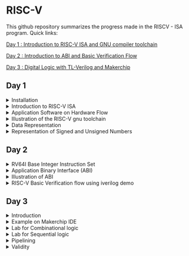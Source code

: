 # RISC-V

This github repository summarizes the progress made in the RISCV - ISA program. Quick links:

[Day 1 : Introduction to RISC-V ISA and GNU compiler toolchain](#day-1)

[Day 2 : Introduction to ABI and Basic Verification Flow](#day-2)

[Day 3 : Digital Logic with TL-Verilog and Makerchip](#day-3)

## Day 1 

<details> 
<summary> Installation </summary>

Install the dependencies using the following command :
```
sudo apt-get install libboost-regex-dev
```

**Steps to install the toolchain**
```
git clone https://github.com/kunalg123/riscv_workshop_collaterals.git
cd riscv_workshop_collaterals
chmod +x run.sh
./run.sh
```

Once you run it you will get make error. ignore it  and type the following command
```
cd ~/riscv_toolchain/iverilog/
git checkout --track -b v10-branch origin/v10-branch
git pull 
chmod 777 autoconf.sh 
./autoconf.sh 
./configure 
make
sudo make install 
```

- To set the PATH variable in .bashrc
```
gedit .bashrc

#Type at last line
export PATH="/home/sahil/riscv_toolchain/riscv64-unknown-elf-gcc-8.3.0-2019.08.0-x86_64-linux-ubuntu14/bin:$PATH" 

# close the bashrc and type in terminal
source .bashrc
```

</details>

<details>
  <summary>Introduction to RISC-V ISA </summary>

RISC-V ISA is a base integer ISA and must be present in any implemenatation along with some optional extension. The RISC-V has been designed to support extensive customization and specialization which can be extended  with  one  or  more  optional  instruction-set  extensions,  but  the  base  integer instructions cannot be redefine. The different instructions included in RISC-V are listed below.

1. Pseudo instructions - For e.g- mv,li,ret etc
2. Base integer instruction (RV64I, RV32I)-For e.g-lui,addi etc
3. Multiply extension (RV64M) -For e.g- mulw,divw etc
4. Single and double floating point instruction (RV64F, RV64D) -For e.g- flw,fadd etc
5. Application binary instruction 
6. Memory allocation and stack pointer

To know more about RISC-V check on this link [here](https://riscv.org/wp-content/uploads/2017/05/riscv-spec-v2.2.pdf).

Each base integer set is characterized by the  width  of the register (XLEN) and size of the user address space. The most important advantage of RISC-V is that it is an open standard instruction which is easily available for academics and commercial purposes free of cost.

</details>

<details>
  <summary>Application Software on Hardware Flow</summary>

![1](https://github.com/SahilSira/RISC-V/assets/140998855/fd9b355d-a776-4c1f-a3f8-d699f0d7f882)

When a C program needs to run on a hardware chip, it goes through a series of steps. First, the C program is turned into assembly language, specifically RISCV assembly language in this case. Then, this assembly language is transformed into machine language consisting of 0s and 1s. These binary instructions are what the chip understands and executes. There's a bridge between the RISCV assembly language and the physical layout of the chip. This bridge is made using Hardware Description Language, which is more closely related to the hardware's workings. To create a RISC specification, the architecture needs to be implemented in a way that registers transfer data. This process involves converting from RTL (Register Transfer Level) to the layout, a process known as RTL to GDSII flow. This ensures that all applications function properly on the hardware.

To make an application work on the hardware, it has to pass through the software system. Here, the system software comes into play, which includes the Operating System (OS), compiler, and assembler. The OS handles tasks like input/output and memory allocation, while the compiler turns the high-level code (like C or C++) into a set of instructions. These instructions depend on the hardware's structure. For a RISC-V system, the instructions follow the RISC-V architecture. The assembler then takes these instructions and turns them into a binary form, which is basically a machine language program. This binary representation is what the hardware ultimately receives and processes. These instructions act as a link between the C language and the intricate hardware components. This link is formally called the Instruction Set Architecture (ISA). In hardware's language, only 0s and 1s make sense, and they serve as the foundation for communication between software and hardware.

</details>

<details>
  <summary>Illustration of the RISC-V gnu toolchain</summary>

#### O1 mode 
Consider the simple C program given below which calculates the sum of the number form 1 to n. 

```
#include<stdio.h>
int main()
{
    int i ,sum=0,n=9;
    for (i=1;i<=n;i++)
        sum+=i;
    printf("The sum of numbers from 1 to %d is %d\n",n,sum);
    return 0;
}
```
In order to map this command to riscv based assembly language compile it using the riscv-gnu-toolchain shown below

```
riscv64-unknown-elf-gcc -O1 -mabi=lp64 -march=rv64i -o sum1ton_O1.o sum1ton.c
riscv64-unknown-elf-objdump -d sum1ton_O1.o | less
spike pk sum1ton_O1.o 
```

**Output of the disassembled file**

![dis_main](https://github.com/SahilSira/RISC-V/assets/140998855/a6af741e-50aa-4a54-bbd8-8d1fbef1d441)

To debug line by line
```
spike -d pk sum1ton_O1.o 
until pc 0 10184
reg 0 sp
reg 0 a2
```

**Output of the spike in debug mode is shown below :**

![spike](https://github.com/SahilSira/RISC-V/assets/140998855/a0229bb1-e7c1-450f-87cb-169e8da8d282)

#### Ofast mode
Consider the same [C program] given in the O1 mode.

In order to map this command to riscv based assembly language compile it in Ofast mode using the riscv-gnu-toolchain shown below

```
riscv64-unknown-elf-gcc -Ofast -mabi=lp64 -march=rv64i -o sum1ton_Ofast.o sum1ton.c
riscv64-unknown-elf-objdump -d sum1ton_Ofast.o | less
spike pk sum1ton_Ofast.o 
```

**Output of the disassembled file**

![dis_main_ofast](https://github.com/SahilSira/RISC-V/assets/140998855/0dcf8144-41a0-4c0a-ad53-605b73bd277a)

**Observation** - The same C code compiled in Ofast mode used less number of instruction compared to the O1 mode.

</details>

<details>
  <summary>Data Representation</summary>

![2](https://github.com/SahilSira/RISC-V/assets/140998855/dbda3b8e-dd17-45af-a7c0-dab81170aa2e)

In RISC-V and computer architecture in general, several terms relate to data representation and storage. Let's explore them:

1. **Byte:** - A byte is the fundamental unit of data storage and representation in computers. It consists of 8 bits and can represent a single character or value.

2. **Word:** - A word typically refers to the natural data size that a processor operates with. In RISC-V, the term "word" can vary based on the architecture. For example, in RV32 (32-bit architecture), a word is 4 bytes (32 bits), while in RV64 (64-bit architecture), a word is 8 bytes (64 bits).

3. **Double Word:** - A double word is twice the size of a word. In RISC-V, for example, in RV32, a double word is 8 bytes (64 bits), and in RV64, a double word is 16 bytes (128 bits).

4. **Least Significant Bit (LSB):** -  The least significant bit is the lowest-order bit in a binary representation. 

5. **Most Significant Bit (MSB):** -  The most significant bit is the highest-order bit in a binary representation. It has the greatest influence on the overall value of a number. The MSB is the bit that represents the largest power of two.


6. **Endianess:** - Endianess refers to how multi-byte data is stored in memory. In a big-endian system, the most significant byte is stored at the lowest memory address, while in a little-endian system, the least significant byte is stored at the lowest memory address. RISC-V supports both big-endian and little-endian modes.

7. **Byte addressing** -  is a memory addressing scheme used in computer systems to identify and access individual bytes of data within the computer's memory. In byte addressing, each individual byte in the memory has a unique address, allowing direct access to and manipulation of single bytes of data. In RISC-V, like in many other computer architectures, memory is byte-addressable.

Understanding these terms is crucial when working with data representation, memory allocation, and programming in computer systems, including the RISC-V architecture.

</details>

<details>
  <summary>Representation of Signed and Unsigned Numbers</summary>

#### Unsigned Numbers
Unsigned numbers don’t have any sign, these can contain only magnitude of the number. So, representation of unsigned binary numbers are all positive numbers only.
Since there is no sign bit in this unsigned binary number, so N bit binary number represent its magnitude only. Zero (0) is also unsigned number. Every number in unsigned number representation has only one unique binary equivalent form, so this is unambiguous representation technique. The range of unsigned binary number is from  **0 to ((2^n)-1)**.

Consider the C code given below which demostrates the maximum unsigned number the RV64I can store. 

```
#include<stdio.h>
#include<math.h>

int main()
{
    unsigned long long int max = (unsigned long long int)(pow(2,64)-1); //Line 1
    // unsigned long long int max = (unsigned long long int)(pow(2,127)-1);// Line 2
    // unsigned long long int max = (unsigned long long int)(pow(2,64)*-1);// Line 3
    // unsigned long long int max = (unsigned long long int)(pow(-2,64)-1);// Line 4
    // unsigned long long int max = (unsigned long long int)(pow(-2,63)-1);// Line 5
    // unsigned long long int max = (unsigned long long int)(pow(2,10)-1);// Line 6
    printf("Highest number represented by unsigned long long  int is %llu \n",max);
    return 0;
}
```
___
***Note***</br>

**%llu** - is the format specifier for 64-bit unsigned integer.

**%lld** - is the format specifier for 64-bit signed integer.

Uncomment the lines in the code appropriately and view the result.
___

- Line 1 will execute and give the result of (2^64)-1.</br>
- Line 2 will execute and give the result of (2^64)-1 instead of (2^127)-1 since the maximum unsigned value that can be stored in the 64 bit register is (2^64)-1.</br>
- Line 3 will execute and give the result of 0 instead of -(2^64) since the minimum unsigned value that can be stored in 64 bit register is 0.</br>
- Line 4 will execute and give the result of 0 instead of (2^64)-1.</br>
- Line 5 will execute and give the result of 0 instead of -(2^64) since the minimum unsigned value that can be stored in 64 bit register is 0.</br>
- Line 6 will execute and give the result of 1024 since the value of max is less that (2^64)-1.

To compile and execute the C code in RISC-V gnu toolchain follow the steps given below:

```
riscv64-unknown-elf-gcc -Ofast -mabi=lp64 -march=rv64i -o unsign_num_new.o unsign_num.c 
spike  pk unsign_num_new.o 
```

**Output of the execution**

![unsigne](https://github.com/SahilSira/RISC-V/assets/140998855/13cc63f4-60fb-4932-9d1b-a8f458e5ad27)

![unsigned out](https://github.com/SahilSira/RISC-V/assets/140998855/5adbc7cf-f28c-49e0-aac2-7321cda3554b)


#### Signed Numbers
Generally 2's complement representation is used for the signed numbers. 2’s complement of a number is obtained by inverting each bit of given number plus 1 to least significant bit (LSB). So, positive numbers are represented in binary form and negative numbers are represented in 2’s complement form. There is extra bit for sign representation. If value of sign bit is 0, then number is positive and you can directly represent it in simple binary form, but if value of sign bit 1, then number is negative and 2’s complement of given binary number should be taken. In this representation, zero (0) has only one (unique) representation which is always positive. The range of 2’s complement form is from  **(-2^(n-1))  to ((2^(n-1))-1)**.

Consider the C code given below which demostrates the maximum and minimum signed number the RV64I can store. 


```
#include<stdio.h>
#include<math.h>

int main()
{
    long long int max = (long long int)(pow(2,63)-1);
    long long int min = (long long int)(pow(-2,63));
    printf("Highest number represented by long long  int is %lld \n",max);
    printf("Smallest number represented by long long  int is %lld \n",min);
    return 0;
}
```
To compile and execute the C code in RISC-V gnu toolchain follow the steps given below:

```
riscv64-unknown-elf-gcc -Ofast -mabi=lp64 -march=rv64i -o sign_num_new.o sign_num.c 
spike  pk sign_num_new.o 
```

**Output of the execution**

![signed](https://github.com/SahilSira/RISC-V/assets/140998855/be7ba122-9ab4-4366-be44-971c9d7913a5)

**Different types of format specifiers**

![3](https://github.com/SahilSira/RISC-V/assets/140998855/70fe7fb5-e5ba-4a54-a4ce-4b22fb1b6349)

</details>


## Day 2

<details>
  <summary>RV64I Base Integer Instruction Set</summary>

RV64I is the base integer instruction set for the 64-bit architecture, which builds upon the RV32I variant. RV64I shares most of the instructions with RV32I but the width of registers is different and there are a few additional instructions only in RV64I. The base integer instruction set has 47 instructions (35 instructions from RV32I and 12 instructions from RV64I). The instructions and their format is shown below :

![1](https://github.com/SahilSira/RISC-V/assets/140998855/1098a0b8-77f6-429e-abc0-3a472da07ea4)

There are 31 general-purpose registers x1–x31, which hold integer values. Register x0 is hardwired to the constant 0. There is no hardwired subroutine return address link register, but the standard software calling convention uses register x1 to hold the return address on a call. For RV32, the x registers are 32 bits wide, and for RV64, they are 64 bits wide. The term XLEN to refer to the current width of an x register in bits (either 32 or 64).

![2](https://github.com/SahilSira/RISC-V/assets/140998855/c748f0f7-99ef-404a-af05-cc5856c3f227)

![3](https://github.com/SahilSira/RISC-V/assets/140998855/d7f3058b-dec9-402c-b3ef-5ae19426ae9f)

In the RISC-V instruction set architecture, instructions are categorized into different formats based on their opcode and operand types. These formats are denoted by single-letter abbreviations. Here's an explanation of each type:

- **R-Type (Register Type)** -  These instructions involve operations that operate on two source registers and store the result in a destination register. They include arithmetic, logical, and bitwise operations. The typical format is: opcode rd, rs1, rs2.

- **I-Type (Immediate Type)** - These instructions have an immediate (constant) value as one of their operands, and they work with a source register to perform operations like arithmetic, logical, and memory operations. The typical format is: opcode rd, rs1, imm.

- **S-Type (Store Type)** - S-type instructions are used for storing data into memory. They combine a source register, a destination address (base register), and an immediate offset to determine where the data should be stored. The typical format is: opcode rs2, imm(rs1).

- **B-Type (Branch Type)** - B-type instructions are used for conditional branching. They compare values from two source registers and use an immediate offset to determine the branching target. These instructions support operations like equality, inequality, and comparison. The typical format is: opcode rs1, rs2, imm.

- **U-Type (Upper Immediate Type)** - U-type instructions are used for loading immediate values into registers. They include unconditional jump instructions. These instructions operate on a single source register and use an immediate value to specify the upper bits of the result. The typical format is: opcode rd, imm.

- **J-Type (Jump Type)** J-type instructions are used for unconditional jumps. They involve using an immediate offset to determine the target address of the jump. These instructions are typically used for implementing function calls and other control flow changes. The typical format is: opcode rd, imm.

The instruction format for all types is shown below :

![4](https://github.com/SahilSira/RISC-V/assets/140998855/935d7e6a-0140-4bda-8d55-abd4237816e1)

To know more about the instructions check this [link](https://riscv.org/wp-content/uploads/2017/05/riscv-spec-v2.2.pdf).

</details>

<details>
  <summary>Application Binary Interface (ABI)</summary>

The ABI is a set of rules that govern how software components, like programs and libraries, interact with each other at the binary level. It defines things like how data is passed between different parts of a program, how function calls are made, and how data structures are organized in memory. The ABI ensures compatibility between different parts of a software ecosystem, making it possible for programs to work together seamlessly even if they're written in different languages or compiled by different compilers. The application program can directly access the registers of the RISC V architecture using system calls. The ABI also known as system call interface enables the application to access the hardware resources via registers.A system call is a specific request your program makes to the operating system to perform a task it can't do on its own. For example, if your program needs to read a file, it would make a system call to ask the operating system to read the file and give it the data. System calls are a way for programs to access the more powerful features of the operating system while staying within the rules defined by the ABI. The ISA is inherently divided into two parts: User & System ISA and User ISA the latter is available to the user directly by system calls.

</details>

<details>
  <summary>Illustration of ABI</summary>

Consider the C code given below which calculates the sum from 1 to 9 :
```
#include<stdio.h>

extern int load(int x, int y);

int main()
{
    int result = 0;
    int count = 9;
    result = load(0x0,count+1);
    printf("Sum of numbers from 1 to %d is %d\n",count,result);
    
}
```

Consider the assembly code (ASM) given below :
```
.section .text 
.global load
.type load, @function

load:
    add a4, a0, zero
    add a2, a0, a1
    add a3, a0, zero
loop : add a4, a3, a4
       addi a3, a3, 1
       blt a3, a2, loop
       add a0, a4, zero
       ret
```
The flow chart of the function performed by ASM code is shown below :

![5](https://github.com/SahilSira/RISC-V/assets/140998855/d7decab2-afef-4811-8358-4006ee4ef0a2)

To illustrate the ABI the C code shown above will send the values to the ASM code through the function load and the ASM code will perform the function and return the value to C code and the value is displayed by the C code.

**Steps to perform the lab task mentioned above**
```
riscv64-unknown-elf-gcc -Ofast -mabi=lp64 -march=rv64i -o custom_1_to_9.o custom_1_to_9.c load.S
riscv64-unknown-elf-objdump -d custom_1_to_9.o | less
spike pk custom_1_to_9.o
```

**Outputs of the Lab**

![sum](https://github.com/SahilSira/RISC-V/assets/140998855/5e7c8222-8795-42a9-80be-765a51c297b6)

![sum_disasselbe](https://github.com/SahilSira/RISC-V/assets/140998855/ef60e8f4-e052-4174-8bd1-c96c9c6be1d9)

</details>

<details>
  <summary>RISC-V Basic Verification flow using iverilog demo</summary>

For verification of the RISC-V CPU the C code will be converted into HEX file and it will be given to the RISC-V CPU and the output will be displayed and verified. The block diagram is shown below :

![6](https://github.com/SahilSira/RISC-V/assets/140998855/83a88fd3-abeb-4e79-9b9b-04d5b9efae12)

For demo go to the lab directory using the command given below :
```
cd ~/riscv_workshop_collaterals/labs/
chmod 777 rv32im.sh
./rv32im.sh  # Contains necessary commands to convert C to hex
```

**Output, Script(rv32im.sh) and firmare.hex**

![lab](https://github.com/SahilSira/RISC-V/assets/140998855/f042481b-14cc-4f30-9bb3-51b48d1bd85e)

![rvsim](https://github.com/SahilSira/RISC-V/assets/140998855/4adcd9eb-beae-4522-886d-0950ce2fc2c1)

![hex](https://github.com/SahilSira/RISC-V/assets/140998855/7ed48be5-3751-4add-98de-e778a3590819)

</details>


## Day 3 
<details >
<summary >Introduction</summary>

TL-Verilog was used as the HDL of choice for this project. Projects on Makerchip can be completely designed using TL-Verilog. Transaction Level - Verilog standard is an extension of Verilog which has various advantages like simpler syntax, shorter codes and easy pipelining. You can learn more about TL-Verilog [here](http://tl-x.org/).

Timing abstract can be done in TL-Verilog. This model is specified for pipelines where the sequential elements are generated by tools from the pipelined specification. This allows for easy retiming without the risk of introduction of any functional bugs. More information on timing abstract in TL-Verilog can be found in the IEEE paper ["Timing-Abstract Circuit Design in Transaction-Level Verilog" by Steven Hoover](https://ieeexplore.ieee.org/document/8119264).

</details>

<details>
  <summary>Example on Makerchip IDE </summary>

  ## Makerchip IDE: 
Makerchip is a free online environment for developing high-quality integrated circuits. You can code, compile, simulate, and debug Verilog designs, all from your browser. Your code, block diagrams, and waveforms are tightly integrated.

## Loading pythagorean Example on Makerchip IDE

![1](https://github.com/SahilSira/RISC-V/assets/140998855/cd411bd7-db16-434d-8659-11a668f51145)

</details>

<details >
<summary >Lab for Combinational logic </summary>


We will first implement some basic logic gates on Makerchip IDE to gain understanding of the platform. In TL verilog we simply code the logic itself without requiring to declare the variables separately and $in assignment is also not required

## NOT Gate Example on Makerchip IDE

![2](https://github.com/SahilSira/RISC-V/assets/140998855/b0ad6e8c-887a-4922-9446-17bdac2f4c3c)

## OR Gate Example on Makerchip IDE

![4](https://github.com/SahilSira/RISC-V/assets/140998855/086a970a-30c9-4c8b-9390-4f7c783eacb0)

## AND Gate Example on Makerchip IDE

![3](https://github.com/SahilSira/RISC-V/assets/140998855/58673dbf-2399-4bb1-9dad-e46f6138fdea)

## XOR Gate Example on Makerchip IDE

![5](https://github.com/SahilSira/RISC-V/assets/140998855/bcb69a84-ae96-4aa8-a105-47963d91ad54)

## Vector Addition on Makerchip IDE

![6](https://github.com/SahilSira/RISC-V/assets/140998855/d6853ec4-6f34-412f-a060-059dba347529)

## 2:1Multiplexer on Makerchip IDE

![7](https://github.com/SahilSira/RISC-V/assets/140998855/57a9160f-5bb4-4eec-b176-ed99114cae06)

## 2:1 Vector Multiplexer on Makerchip IDE

![8](https://github.com/SahilSira/RISC-V/assets/140998855/588447ab-df8d-4396-9fa4-ec78041aff21)

## Calculator on Makerchip IDE

This is a combinational calculator that can perform +, -, *, / on two input values.

![9](https://github.com/SahilSira/RISC-V/assets/140998855/45b8b2f5-90de-496c-a870-5230d0431ee6)

</details>
<details >
  
<summary >Lab for Sequential  logic </summary>

Sequential logic refers to a type of digital logic circuit or system in which the output depends not only on the current inputs but also on the previous states of the circuit. Unlike combinational logic, which only considers the current inputs to generate outputs, sequential logic incorporates memory elements to store information and generate outputs based on both current inputs and past history.

## Fibonacci Series

The block diagram of the fibonacci series generator is shown below :

![10](https://github.com/SahilSira/RISC-V/assets/140998855/0f25c81a-da3c-4554-a846-938e7781fb29)

Output:

![15](https://github.com/mavi62/IIITB_VLSI/assets/57127783/3d1e3090-6c65-46c6-b2d7-8c732c5fd7cf)


## Free running counter

The block diagram of the free running counter is shown below :

![12](https://github.com/SahilSira/RISC-V/assets/140998855/8578d8f5-2521-4452-b76d-55f3f2580a35)

Output:

![13](https://github.com/SahilSira/RISC-V/assets/140998855/e6f66dc3-a8a3-4af4-8100-e568993b59fd)

## Sequential Calculator`

It works like a normal calculator in which the result of the previous operation is considered as one of the operand for the next operation. Upon reset the result becomes zero.

![15](https://github.com/SahilSira/RISC-V/assets/140998855/f96b7566-cb29-404e-b139-5a3d5818b15b)

</details>

<details> <summary > Pipelining </summary>
	
Pipelining or timing abstract is an important feature in TL verilog as it can be implemented very easily with fewer codes as compared to system verilog which reduces bugs to a great extent. An example of the pipeling for pythogoras theorem using both TL verilog and system verilog in this repo . In TL verilog pipeling can be implemented by defining the pipeline as |calc and the different pipeline stages should be properly align and are indicated by @1, @2 and so on.

## Pipelined pythagorean theorem

![17](https://github.com/SahilSira/RISC-V/assets/140998855/987f6d61-2fe4-47e1-ab79-918fa5f15af4)

## Error detection:

![18](https://github.com/SahilSira/RISC-V/assets/140998855/988420b7-b4f5-4a56-87ec-ce75a4b3dd59)

## Counter and Calculator in Pipeline

The block diagram of the counter with calculator in pipeline is shown below :

![19](https://github.com/SahilSira/RISC-V/assets/140998855/94385eba-fefb-4f19-a6fe-c30a3c2c258e)

The TL-Verilog code is given below :

```
   $reset = *reset;
   $op[1:0] = $random[1:0];
   $val2[31:0] = $rand2[3:0];
   
   |calc
      @1
         $val1[31:0] = >>1$out;
         $sum[31:0] = $val1+$val2;
         $diff[31:0] = $val1-$val2;
         $prod[31:0] = $val1*$val2;
         $div[31:0] = $val1/$val2;
         $out[31:0] = $reset ? 32'h0 : ($op[1] ? ($op[0] ? $div : $prod):($op[0] ? $diff : $sum));
         
         $cnt[31:0] = $reset ? 0 : (>>1$cnt + 1); 

```

![20](https://github.com/SahilSira/RISC-V/assets/140998855/4f0b6dff-762f-45b9-b6a9-e33520b0c7fb)

## 2 Cycle Calculator

The block diagram of the 2 cycle calculator is shown below:

![21](https://github.com/SahilSira/RISC-V/assets/140998855/18697c74-184b-4b17-a11d-881a4675c5b7)

The TL-verilog code is shown below :
```
   $reset = *reset;
   $op[1:0] = $random[1:0];
   $val2[31:0] = $rand2[3:0];
   
   |calc
      @1
         $val1[31:0] = >>2$out;
         $sum[31:0] = $val1+$val2;
         $diff[31:0] = $val1-$val2;
         $prod[31:0] = $val1*$val2;
         $div[31:0] = $val1/$val2;
         $valid = $reset ? 0 : (>>1$valid + 1);
      @2
         $out[31:0] = ($reset | ~($valid))  ? 32'h0 : ($op[1] ? ($op[0] ? $div : $prod):($op[0] ? $diff : $sum));
```

![22](https://github.com/SahilSira/RISC-V/assets/140998855/95b6c099-4926-43ee-bd79-27940d63c158)

</details>

<details>
<summary>Validity</summary>
<br />
First, we shall see a distance accumulator coupled with a Pythagorean pipeline as shown below.
<br />
	
![23](https://github.com/SahilSira/RISC-V/assets/140998855/d57295c6-8baf-4483-ae88-fca692967cce)
<br />
The TL-verilog code is shown below :
```
$reset = *reset;
   |calc
      @1
         $reset = *reset;
      ?$valid
         @1
            $aa_sqr[31:0] = $aa[3:0] * $aa[3:0];
            $bb_sqr[31:0] = $bb[3:0] * $bb[3:0];
         @2
            $cc_sqr[31:0] = $aa_sqr + $bb_sqr;
         @3
            $out[31:0] = sqrt($cc_sqr);
      @4
         $total_distance[63:0] = $reset ? '0 : ($valid ? >>1$total_distance + $out: >>1$total_distance);  
   
```
<br />
The output for it generated in MakerChip is given below.<br />
![24](https://github.com/SahilSira/RISC-V/assets/140998855/1f1131a9-be8d-41f8-a065-b78c17ccd78d)
<br />

## Cycle Calculator with Validity

The following design is what we are required to create.<br />
![25](https://github.com/SahilSira/RISC-V/assets/140998855/fec454fb-f712-4043-a6e0-a761a234be7a)
<br />

The TL-verilog code is shown below :
```
  $reset = *reset;
   |calc
      @1
         $valid = $reset ? 0 : >>1$valid+1;
         $valid_or_reset = $valid || $reset;
      ?$valid_or_reset
         @1
            $val1[31:0] = >>2$out;
            $sum[31:0] = $val1+$val2;
            $diff[31:0] = $val1-$val2;
            $prod[31:0] = $val1*$val2;
            $div[31:0] = $val1/$val2;
            $valid = $reset ? 0 : (>>1$valid + 1);
         @2
            $out[31:0] = $reset  ? 32'h0 : ($op[1] ? ($op[0] ? $div : $prod):($op[0] ? $diff : $sum));

```
<br />
The output in Makerchip is given below.<br />
![26](https://github.com/SahilSira/RISC-V/assets/140998855/9a789f97-f055-48ba-aba3-dc0a0540a6b8)

## Cycle Calculator with Validity and memory

The design we have to implement is given below.<br />
![27](https://github.com/SahilSira/RISC-V/assets/140998855/e54b4bc4-7d86-4ee9-be19-8e0d498fff3b)

The TL-verilog code is shown below :
```
   |calc
      @0
         $reset = *reset;
         
      @1
         $val1 [31:0] = >>2$out;
         $val2 [31:0] = $rand2[3:0];
         
         $valid = $reset ? 1'b0 : >>1$valid + 1'b1 ;
         $valid_or_reset = $valid || $reset;
         
      ?$vaild_or_reset
         @1   
            $sum [31:0] = $val1 + $val2;
            $diff[31:0] = $val1 - $val2;
            $prod[31:0] = $val1 * $val2;
            $div[31:0] = $val1 / $val2;
            
         @2   
            $mem[31:0] = $reset ? 32'b0 :
                         ($op[2:0] == 3'b101) ? $val1 : >>2$mem ;
            
            $out [31:0] = $reset ? 32'b0 :
                          ($op[2:0] == 3'b000) ? $sum :
                          ($op[2:0] == 3'b001) ? $diff :
                          ($op[2:0] == 3'b010) ? $prod :
                          ($op[2:0] == 3'b011) ? $quot :
                          ($op[2:0] == 3'b100) ? >>2$mem : >>2$out ;
```
<br />
The output in Makerchip is given below.<br />

![28](https://github.com/SahilSira/RISC-V/assets/140998855/d3260de8-0949-4490-8f24-8498f3622aa5)

</details>

